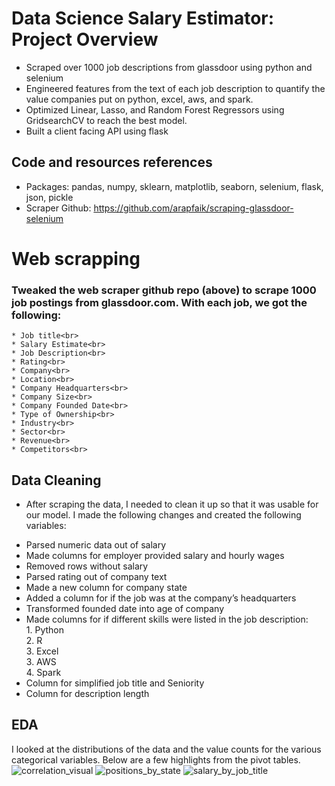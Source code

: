 # Data Science Salary Estimator: Project Overview<br>
- Scraped over 1000 job descriptions from glassdoor using python and selenium <br>
- Engineered features from the text of each job description to quantify the value companies put on python, excel, aws, and spark.<br>
- Optimized Linear, Lasso, and Random Forest Regressors using GridsearchCV to reach the best model.<br>
- Built a client facing API using flask <be>
## Code and resources references <br>
- Packages: pandas, numpy, sklearn, matplotlib, seaborn, selenium, flask, json, pickle
- Scraper Github: https://github.com/arapfaik/scraping-glassdoor-selenium

# Web scrapping
### Tweaked the web scraper github repo (above) to scrape 1000 job postings from glassdoor.com. With each job, we got the following:<br>
    * Job title<br>
    * Salary Estimate<br>
    * Job Description<br>
    * Rating<br>
    * Company<br>
    * Location<br>
    * Company Headquarters<br>
    * Company Size<br>
    * Company Founded Date<br>
    * Type of Ownership<br>
    * Industry<br>
    * Sector<br>
    * Revenue<br>
    * Competitors<br>
## Data Cleaning <br>
- After scraping the data, I needed to clean it up so that it was usable for our model. I made the following changes and created the following variables: <br>

 * Parsed numeric data out of salary <br>
 * Made columns for employer provided salary and hourly wages<br>
 * Removed rows without salary<br>
 * Parsed rating out of company text<br>
 * Made a new column for company state<br>
 * Added a column for if the job was at the company’s headquarters<br>
 * Transformed founded date into age of company<br>
 * Made columns for if different skills were listed in the job description:<br>
         1. Python<br>
         2. R<br>
         3. Excel<br>
         3. AWS<br>
         4. Spark<br>
 * Column for simplified job title and Seniority<br>
 * Column for description length<br>

## EDA <br>
I looked at the distributions of the data and the value counts for the various categorical variables. Below are a few highlights from the pivot tables.
![correlation_visual]([http://url/to/img.png](https://github.com/davidzeng28/ds_salary_project/blob/master/correlation_visual.png)https://github.com/davidzeng28/ds_salary_project/blob/master/correlation_visual.png)
![positions_by_state]([http://url/to/img.png](https://github.com/davidzeng28/ds_salary_project/blob/master/positions_by_state.png)https://github.com/davidzeng28/ds_salary_project/blob/master/positions_by_state.png)
![salary_by_job_title]([[http://url/to/img.png](https://github.com/davidzeng28/ds_salary_project/blob/master/salary_by_job_title.png)https://github.com/davidzeng28/ds_salary_project/blob/master/salary_by_job_title.png)
